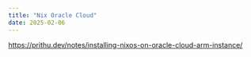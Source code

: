 ```yaml
---
title: "Nix Oracle Cloud"
date: 2025-02-06
---
```


https://prithu.dev/notes/installing-nixos-on-oracle-cloud-arm-instance/
